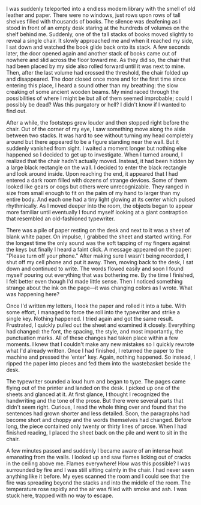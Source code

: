 I was suddenly teleported into a endless modern library with the smell of old leather and paper. There were no windows, just rows upon rows of tall shelves filled with thousands of books. The silence was deafening as I stood in front of an empty desk staring at the hundreds of volumes on the shelf behind me. Suddenly, one of the tall stacks of books moved slightly to reveal a single chair. It slowly approached me and when it reached my side, I sat down and watched the book glide back onto its stack. A few seconds later, the door opened again and another stack of books came out of nowhere and slid across the floor toward me. As they did so, the chair that had been placed by my side also rolled forward until it was next to mine. Then, after the last volume had crossed the threshold, the chair folded up and disappeared. The door closed once more and for the first time since entering this place, I heard a sound other than my breathing: the slow creaking of some ancient wooden beams. My mind raced through the possibilities of where I might be but all of them seemed improbable; could I possibly be dead? Was this purgatory or hell? I didn't know if I wanted to find out.

After a while, the footsteps grew louder and then stopped right before the chair. Out of the corner of my eye, I saw something move along the aisle between two stacks. It was hard to see without turning my head completely around but there appeared to be a figure standing near the wall. But it suddenly vanished from sight. I waited a moment longer but nothing else happened so I decided to get up to investigate. When I turned around, I realized that the chair hadn't actually moved. Instead, it had been hidden by a large black rectangle on the wall. I decided to enter the black rectangle and look around inside. Upon reaching the end, it appeared that I had entered a dark room filled with dozens of strange devices. Some of them looked like gears or cogs but others were unrecognizable. They ranged in size from small enough to fit on the palm of my hand to larger than my entire body. And each one had a tiny light glowing at its center which pulsed rhythmically. As I moved deeper into the room, the objects began to appear more familiar until eventually I found myself looking at a giant contraption that resembled an old-fashioned typewriter.

There was a pile of paper resting on the desk and next to it was a sheet of blank white paper. On impulse, I grabbed the sheet and started writing. For the longest time the only sound was the soft tapping of my fingers against the keys but finally I heard a faint click. A message appeared on the paper: "Please turn off your phone." After making sure I wasn't being recorded, I shut off my cell phone and put it away. Then, moving back to the desk, I sat down and continued to write. The words flowed easily and soon I found myself pouring out everything that was bothering me. By the time I finished, I felt better even though I'd made little sense. Then I noticed something strange about the ink on the page—it was changing colors as I wrote. What was happening here?

Once I'd written my letters, I took the paper and rolled it into a tube. With some effort, I managed to force the roll into the typewriter and strike a single key. Nothing happened. I tried again and got the same result. Frustrated, I quickly pulled out the sheet and examined it closely. Everything had changed: the font, the spacing, the style, and most importantly, the punctuation marks. All of these changes had taken place within a few moments. I knew that I couldn't make any new mistakes so I quickly rewrote what I'd already written. Once I had finished, I returned the paper to the machine and pressed the 'enter' key. Again, nothing happened. So instead, I ripped the paper into pieces and fed them into the wastebasket beside the desk.

The typewriter sounded a loud hum and began to type. The pages came flying out of the printer and landed on the desk. I picked up one of the sheets and glanced at it. At first glance, I thought I recognized the handwriting and the tone of the prose. But there were several parts that didn't seem right. Curious, I read the whole thing over and found that the sentences had grown shorter and less detailed. Soon, the paragraphs had become short and choppy and the words themselves had changed. Before long, the piece contained only twenty or thirty lines of prose. When I had finished reading, I placed the sheet back on the pile and went to sit in the chair.

A few minutes passed and suddenly I became aware of an intense heat emanating from the walls. I looked up and saw flames licking out of cracks in the ceiling above me. Flames everywhere! How was this possible? I was surrounded by fire and I was still sitting calmly in the chair. I had never seen anything like it before. My eyes scanned the room and I could see that the fire was spreading beyond the stacks and into the middle of the room. The temperature rose rapidly and the air was filled with smoke and ash. I was stuck here, trapped with no way to escape.